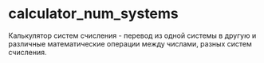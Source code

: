 # calculator_num_systems
Калькулятор систем счисления - перевод из одной системы в другую и различные математические операции между числами, разных систем счисления.
